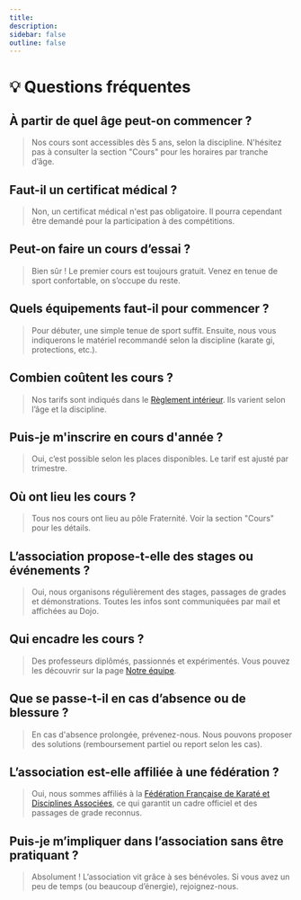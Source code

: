 ```yaml
---
title: 
description: 
sidebar: false
outline: false
---
```

# 💡 Questions fréquentes

## À partir de quel âge peut-on commencer ?

> Nos cours sont accessibles dès 5 ans, selon la discipline. N'hésitez pas à consulter la section "Cours" pour les horaires par tranche d’âge.

## Faut-il un certificat médical ?

> Non, un certificat médical n'est pas obligatoire. Il pourra cependant être demandé pour la participation à des compétitions.

## Peut-on faire un cours d’essai ?

> Bien sûr ! Le premier cours est toujours gratuit. Venez en tenue de sport confortable, on s’occupe du reste.

## Quels équipements faut-il pour commencer ?

> Pour débuter, une simple tenue de sport suffit. Ensuite, nous vous indiquerons le matériel recommandé selon la discipline (karate gi, protections, etc.).

## Combien coûtent les cours ?

> Nos tarifs sont indiqués dans le [Règlement intérieur](/docs/legal/reglement). Ils varient selon l’âge et la discipline.

## Puis-je m'inscrire en cours d'année ?

> Oui, c’est possible selon les places disponibles. Le tarif est ajusté par trimestre.

## Où ont lieu les cours ?

> Tous nos cours ont lieu au pôle Fraternité. Voir la section "Cours" pour les détails.

## L’association propose-t-elle des stages ou événements ?

> Oui, nous organisons régulièrement des stages, passages de grades et démonstrations. Toutes les infos sont communiquées par mail et affichées au Dojo.

## Qui encadre les cours ?

> Des professeurs diplômés, passionnés et expérimentés. Vous pouvez les découvrir sur la page [Notre équipe](/club/).

## Que se passe-t-il en cas d’absence ou de blessure ?

> En cas d'absence prolongée, prévenez-nous. Nous pouvons proposer des solutions (remboursement partiel ou report selon les cas).

## L’association est-elle affiliée à une fédération ?

> Oui, nous sommes affiliés à la [Fédération Française de Karaté et Disciplines Associées](https://www.ffkarate.fr/), ce qui garantit un cadre officiel et des passages de grade reconnus.

## Puis-je m’impliquer dans l’association sans être pratiquant ?

> Absolument ! L’association vit grâce à ses bénévoles. Si vous avez un peu de temps (ou beaucoup d’énergie), rejoignez-nous.
